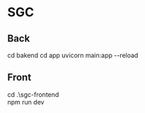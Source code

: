 # SGC


## Back
cd bakend
cd app
uvicorn main:app --reload


## Front
cd .\sgc-frontend\
npm run dev
